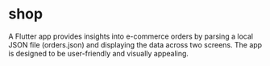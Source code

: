 # shop
A Flutter app provides insights into e-commerce orders by parsing a local JSON file (orders.json) and displaying the data across two screens. The app is designed to be user-friendly and visually appealing.
